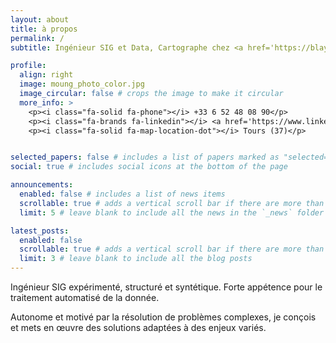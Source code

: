 ```yaml
---
layout: about
title: à propos
permalink: /
subtitle: Ingénieur SIG et Data, Cartographe chez <a href='https://blayfoldex.com'>Blay-Foldex</a>

profile:
  align: right
  image: moung_photo_color.jpg
  image_circular: false # crops the image to make it circular
  more_info: >
    <p><i class="fa-solid fa-phone"></i> +33 6 52 48 08 90</p>
    <p><i class="fa-brands fa-linkedin"></i> <a href='https://www.linkedin.com/in/maxime-oung'>Profil Linkedin</a></p>
    <p><i class="fa-solid fa-map-location-dot"></i> Tours (37)</p>


selected_papers: false # includes a list of papers marked as "selected={true}"
social: true # includes social icons at the bottom of the page

announcements:
  enabled: false # includes a list of news items
  scrollable: true # adds a vertical scroll bar if there are more than 3 news items
  limit: 5 # leave blank to include all the news in the `_news` folder

latest_posts:
  enabled: false
  scrollable: true # adds a vertical scroll bar if there are more than 3 new posts items
  limit: 3 # leave blank to include all the blog posts
---
```


Ingénieur SIG expérimenté, structuré et syntétique. Forte appétence pour le traitement automatisé de la donnée.

Autonome et motivé par la résolution de problèmes complexes, je conçois et mets en œuvre des solutions adaptées à des enjeux variés.
